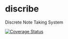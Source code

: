 # discribe
Discrete Note Taking System

[![Coverage Status](https://coveralls.io/repos/github/asherklein/discribe/badge.svg?branch=master)](https://coveralls.io/github/asherklein/discribe?branch=master)
